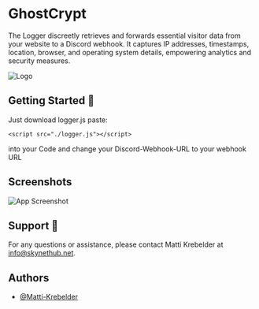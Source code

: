 
# GhostCrypt

The Logger discreetly retrieves and forwards essential visitor data from your website to a Discord webhook. It captures IP addresses, timestamps, location, browser, and operating system details, empowering analytics and security measures.


![Logo](https://skynethub.net/iplog.png)


## Getting Started 🚀

   
   Just download logger.js paste:
  ```http
  <script src="./logger.js"></script>
```
 into your Code and change your Discord-Webhook-URL to your webhook URL
   
## Screenshots
![App Screenshot](https://skynethub.net/webh.png)

## Support 📧

   For any questions or assistance, please contact Matti Krebelder at [info@skynethub.net](mailto:info@skynethub.net).

## Authors

- [@Matti-Krebelder](https://github.com/Matti-Krebelder/)
